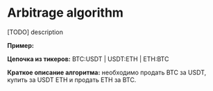 # Arbitrage algorithm

[TODO] description

**Пример:**

**Цепочка из тикеров:** BTC:USDT | USDT:ETH | ETH:BTC

**Краткое описание алгоритма:** необходимо продать BTC за USDT, купить за USDT ETH и продать ETH за BTC.
